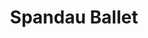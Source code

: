 ---
title: "Spandau Ballet"
summary: "Spandau Ballet were an English new wave band formed in Islington, London, in 1979. Inspired by the capital's post-punk underground dance scene, they emerged at the start of the 1980s as the house band for the Blitz Kids, playing \"European Dance Music\" as \"The Applause\" for this new club culture's audience. They became one of the most successful groups of the New Romantic era of British pop and were part of the Second British Invasion of the Billboard Top 40 in the 1980s, selling 25 million albums and having 23 hit singles worldwide. The band have had eight UK top 10 albums, including three greatest hits compilations and an album of re-recorded material. Their musical influences ranged from punk rock and soul music to the American crooners Frank Sinatra and Tony Bennett.The band's classic lineup featured Gary Kemp on guitar, synthesiser and backing vocals, his brother Martin Kemp on bass, vocalist Tony Hadley, saxophonist Steve Norman and drummer John Keeble. Gary Kemp was also the band's songwriter. Their debut single \"To Cut a Long Story Short\" reached No. 5 in the UK in 1980 and was the first of ten UK top-10 singles. The band peaked in popularity in 1983 with the album True, as its title track reached No. 1 in the UK and the top 5 in the US. In 2011, it received a BMI award as one of the most-played songs in US history with four million airplays. In 1984, they received a Brit Award for technical excellence and were the first act to be approached by Bob Geldof to join the original Band Aid lineup. In 1985, they performed at the Live Aid benefit concert at Wembley Stadium.
In 1990, the band played their last live show before a 19-year absence. In 1999, Hadley, Norman and Keeble launched an unsuccessful case in the High Court against Gary Kemp and his Reformation Publishing Company for a share of the band's songwriting royalties. Spandau Ballet reformed in 2009 for The Reformation Tour, a sell-out \"greatest hits\" world tour. In 2014, their archive-only feature-length documentary biopic, Soul Boys of the Western World, was world-premiered at SXSW Film Festival in Austin, Texas. It was officially screened at the Rome, Ghent and NYC Doc film festivals and received its European premiere at the Royal Albert Hall, London.
In 2017, Hadley left Spandau Ballet. A year later, singer and actor Ross William Wild became their new frontman for a series of European live dates and a one-off show at Eventim's Hammersmith Apollo. In May 2019, Wild tweeted that he had quit the band \"to pursue my own music with my band Mercutio\", while Spandau bass player Martin Kemp confirmed there were no further plans for Spandau to tour without original singer Hadley."
image: "spandau-ballet.jpg"
apple_music_artist_url: "https://music.apple.com/gb/artist/spandau-ballet/14456889"
wikipedia_url: "https://en.wikipedia.org/wiki/Spandau_Ballet"
---